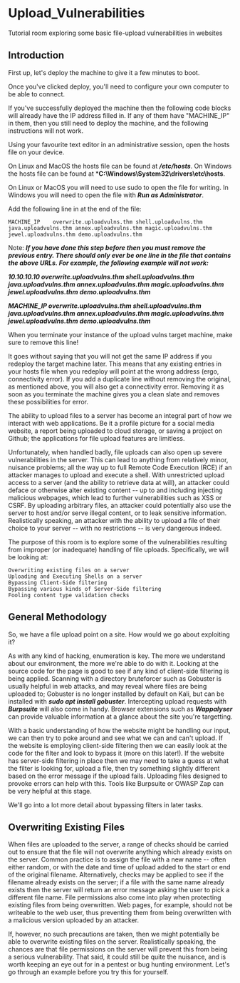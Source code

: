 # Upload_Vulnerabilities

Tutorial room exploring some basic file-upload vulnerabilities in websites

## Introduction

First up, let's deploy the machine to give it a few minutes to boot.

Once you've clicked deploy, you'll need to configure your own computer to be able to connect.

If you've successfully deployed the machine then the following code blocks will already have the IP address filled in. If any of them have "MACH​INE_IP" in them, then you still need to deploy the machine, and the following instructions will not work.

Using your favourite text editor in an administrative session, open the hosts file on your device.

On Linux and MacOS the hosts file can be found at ***/etc/hosts***.
On Windows the hosts file can be found at ***C:\Windows\System32\drivers\etc\hosts**.

On Linux or MacOS you will need to use sudo to open the file for writing. In Windows you will need to open the file with ***Run as Administrator***.

Add the following line in at the end of the file:

    MACHINE_IP    overwrite.uploadvulns.thm shell.uploadvulns.thm java.uploadvulns.thm annex.uploadvulns.thm magic.uploadvulns.thm jewel.uploadvulns.thm demo.uploadvulns.thm

Note: ***If you have done this step before then you must remove the previous entry. There should only ever be one line in the file that contains the above URLs. For example, the following example will not work:***

***10.10.10.10    overwrite.uploadvulns.thm shell.uploadvulns.thm java.uploadvulns.thm annex.uploadvulns.thm magic.uploadvulns.thm jewel.uploadvulns.thm demo.uploadvulns.thm***

***MACHINE_IP    overwrite.uploadvulns.thm shell.uploadvulns.thm java.uploadvulns.thm annex.uploadvulns.thm magic.uploadvulns.thm jewel.uploadvulns.thm demo.uploadvulns.thm***

When you terminate your instance of the upload vulns target machine, make sure to remove this line!

It goes without saying that you will not get the same IP address if you redeploy the target machine later. This means that any existing entries in your hosts file when you redeploy will point at the wrong address (ergo, connectivity error). If you add a duplicate line without removing the original, as mentioned above, you will also get a connectivity error. Removing it as soon as you terminate the machine gives you a clean slate and removes these possibilities for error.

The ability to upload files to a server has become an integral part of how we interact with web applications. Be it a profile picture for a social media website, a report being uploaded to cloud storage, or saving a project on Github; the applications for file upload features are limitless.

Unfortunately, when handled badly, file uploads can also open up severe vulnerabilities in the server. This can lead to anything from relatively minor, nuisance problems; all the way up to full Remote Code Execution (RCE) if an attacker manages to upload and execute a shell. With unrestricted upload access to a server (and the ability to retrieve data at will), an attacker could deface or otherwise alter existing content -- up to and including injecting malicious webpages, which lead to further vulnerabilities such as XSS or CSRF. By uploading arbitrary files, an attacker could potentially also use the server to host and/or serve illegal content, or to leak sensitive information. Realistically speaking, an attacker with the ability to upload a file of their choice to your server -- with no restrictions -- is very dangerous indeed.

The purpose of this room is to explore some of the vulnerabilities resulting from improper (or inadequate) handling of file uploads. Specifically, we will be looking at:

    Overwriting existing files on a server
    Uploading and Executing Shells on a server
    Bypassing Client-Side filtering
    Bypassing various kinds of Server-Side filtering
    Fooling content type validation checks

## General Methodology

So, we have a file upload point on a site. How would we go about exploiting it?

As with any kind of hacking, enumeration is key. The more we understand about our environment, the more we're able to do with it. Looking at the source code for the page is good to see if any kind of client-side filtering is being applied. Scanning with a directory bruteforcer such as Gobuster is usually helpful in web attacks, and may reveal where files are being uploaded to; Gobuster is no longer installed by default on Kali, but can be installed with ***sudo apt install gobuster***. 
Intercepting upload requests with ***Burpsuite*** will also come in handy. Browser extensions such as ***Wappalyser*** can provide valuable information at a glance about the site you're targetting.

With a basic understanding of how the website might be handling our input, we can then try to poke around and see what we can and can't upload. If the website is employing client-side filtering then we can easily look at the code for the filter and look to bypass it (more on this later!). If the website has server-side filtering in place then we may need to take a guess at what the filter is looking for, upload a file, then try something slightly different based on the error message if the upload fails. Uploading files designed to provoke errors can help with this. Tools like Burpsuite or OWASP Zap can be very helpful at this stage.

We'll go into a lot more detail about bypassing filters in later tasks.

## Overwriting Existing Files

When files are uploaded to the server, a range of checks should be carried out to ensure that the file will not overwrite anything which already exists on the server. Common practice is to assign the file with a new name -- often either random, or with the date and time of upload added to the start or end of the original filename. Alternatively, checks may be applied to see if the filename already exists on the server; if a file with the same name already exists then the server will return an error message asking the user to pick a different file name. File permissions also come into play when protecting existing files from being overwritten. Web pages, for example, should not be writeable to the web user, thus preventing them from being overwritten with a malicious version uploaded by an attacker.

If, however, no such precautions are taken, then we might potentially be able to overwrite existing files on the server. Realistically speaking, the chances are that file permissions on the server will prevent this from being a serious vulnerability. That said, it could still be quite the nuisance, and is worth keeping an eye out for in a pentest or bug hunting environment.
Let's go through an example before you try this for yourself.

